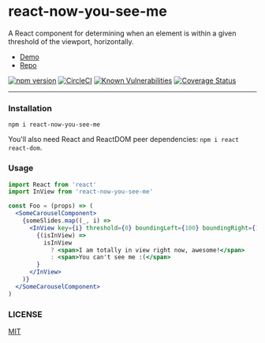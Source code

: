 # react-now-you-see-me

A React component for determining when an element is within a given threshold of the viewport, horizontally.

* [Demo](https://jane.github.io/react-now-you-see-me)
* [Repo](https://github.com/jane/react-now-you-see-me)

[![npm version](https://img.shields.io/npm/v/react-now-you-see-me.svg)](https://npm.im/react-now-you-see-me) [![CircleCI](https://circleci.com/gh/jane/react-now-you-see-me.svg?style=svg)](https://circleci.com/gh/jane/react-now-you-see-me) [![Known Vulnerabilities](https://snyk.io/test/github/jane/react-now-you-see-me/badge.svg)](https://snyk.io/test/github/jane/react-now-you-see-me) [![Coverage Status](https://coveralls.io/repos/github/jane/react-now-you-see-me/badge.svg?branch=master)](https://coveralls.io/github/jane/react-now-you-see-me?branch=master)

--------

### Installation

`npm i react-now-you-see-me`

You'll also need React and ReactDOM peer dependencies: `npm i react react-dom`.

### Usage

```jsx
import React from 'react'
import InView from 'react-now-you-see-me'

const Foo = (props) => (
  <SomeCarouselComponent>
    {someSlides.map((_, i) =>
      <InView key={i} threshold={0} boundingLeft={100} boundingRight={100}>
        {(isInView) =>
          isInView
            ? <span>I am totally in view right now, awesome!</span>
            : <span>You can't see me :(</span>
        }
      </InView>
    )}
  </SomeCarouselComponent>
)
```

### LICENSE

[MIT](./LICENSE.md)
